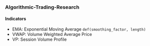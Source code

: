 ### Algorithmic-Trading-Research

#### Indicators
- EMA: Exponential Moving Average ```def(smoothing_factor, length)```
- VWAP: Volume Weighted Average Price
- VP: Session Volume Profile
